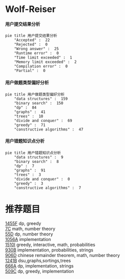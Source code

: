 # Wolf-Reiser

<!-- tabs:start -->



#### **用户提交结果分析**

```mermaid
pie title 用户提交结果分析
    "Accepted" :  22
    "Rejected" :  0
    "Wrong answer" :  25
    "Runtime error" :  0
    "Time limit exceeded" :  1
    "Memory limit exceeded" :  2
    "Compilation error" :  0
    "Partial" :  0
```

#### **用户做题类型偏好分析**

```mermaid
pie title 用户做题类型偏好分析
    "data structures" :  159
    "binary search" :  150
    "dp" :  84
    "graphs" :  41
    "trees" :  10
    "divide and conquer" :  69
    "greedy" :  71
    "constructive algorithms" :  47
```
#### **用户错题知识点分析**

```mermaid
pie title 用户错题知识点分析
    "data structures" :  9
    "binary search" :  8
    "dp" :  7
    "graphs" :  91
    "trees" :  3
    "divide and conquer" :  0
    "greedy" :  3
    "constructive algorithms" :  7
```



<!-- tabs:end -->
# 推荐题目
[1455F](https://codeforces.com/contest/1455/problem/F)		dp,
                        greedy		  
[7C](https://codeforces.com/contest/7/problem/C)		math,
                        number theory		  
[55D](https://codeforces.com/contest/55/problem/D)		dp,
                        number theory		  
[1056A](https://codeforces.com/contest/1056/problem/A)		implementation		  
[1510I](https://codeforces.com/contest/1510/problem/I)		greedy,
                        interactive,
                        math,
                        probabilities		  
[930B](https://codeforces.com/contest/930/problem/B)		implementation,
                        probabilities,
                        strings		  
[906D](https://codeforces.com/contest/906/problem/D)		chinese remainder theorem,
                        math,
                        number theory		  
[1241B](https://codeforces.com/contest/1241/problem/B)		dsu,graphs,sortings,trees		  
[666A](https://codeforces.com/contest/666/problem/A)		dp,
                        implementation,
                        strings		  
[509C](https://codeforces.com/contest/509/problem/C)		dp,
                        greedy,
                        implementation		  
